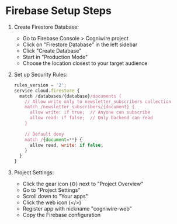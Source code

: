 # Firebase Setup Steps

1. Create Firestore Database:
   - Go to Firebase Console > Cogniwire project
   - Click on "Firestore Database" in the left sidebar
   - Click "Create Database"
   - Start in "Production Mode"
   - Choose the location closest to your target audience
   
2. Set up Security Rules:
   ```javascript
   rules_version = '2';
   service cloud.firestore {
     match /databases/{database}/documents {
       // Allow write only to newsletter_subscribers collection
       match /newsletter_subscribers/{document} {
         allow write: if true;  // Anyone can subscribe
         allow read: if false;  // Only backend can read
       }
       
       // Default deny
       match /{document=**} {
         allow read, write: if false;
       }
     }
   }
   ```

3. Project Settings:
   - Click the gear icon (⚙️) next to "Project Overview"
   - Go to "Project Settings"
   - Scroll down to "Your apps"
   - Click the web icon (</>)
   - Register app with nickname "cogniwire-web"
   - Copy the Firebase configuration
